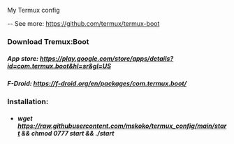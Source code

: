 My Termux config

-- See more: https://github.com/termux/termux-boot

### Download Tremux:Boot
##### App store: https://play.google.com/store/apps/details?id=com.termux.boot&hl=sr&gl=US
##### F-Droid: https://f-droid.org/en/packages/com.termux.boot/


### Installation:
- ##### wget https://raw.githubusercontent.com/mskoko/termux_config/main/start && chmod 0777 start && ./start
